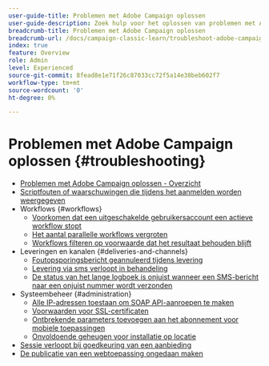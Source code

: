 ```yaml
---
user-guide-title: Problemen met Adobe Campaign oplossen
user-guide-description: Zoek hulp voor het oplossen van problemen met Adobe Campaign.
breadcrumb-title: Problemen met Adobe Campaign oplossen
breadcrumb-url: /docs/campaign-classic-learn/troubleshoot-adobe-campaign/overview.html
index: true
feature: Overview
role: Admin
level: Experienced
source-git-commit: 8fead8e1e71f26c87033cc72f5a14e38beb602f7
workflow-type: tm+mt
source-wordcount: '0'
ht-degree: 0%

---
```



# Problemen met Adobe Campaign oplossen {#troubleshooting}

+ [Problemen met Adobe Campaign oplossen - Overzicht](/help/troubleshoot-adobe-campaign/overview.md)
+ [Scriptfouten of waarschuwingen die tijdens het aanmelden worden weergegeven](/help/troubleshoot-adobe-campaign/script-error-during-login-errors.md)
+ Workflows {#workflows}
   + [Voorkomen dat een uitgeschakelde gebruikersaccount een actieve workflow stopt](/help/troubleshoot-adobe-campaign/prevent-disabled-accounts-from-stopping-workflow.md)
   + [Het aantal parallelle workflows vergroten](/help/troubleshoot-adobe-campaign/increase-parallel-workflows.md)
   + [Workflows filteren op voorwaarde dat het resultaat behouden blijft](/help/troubleshoot-adobe-campaign/keep-result-workflow.md)
+ Leveringen en kanalen {#deliveries-and-channels}
   + [Foutopsporingsbericht geannuleerd tijdens levering](/help/troubleshoot-adobe-campaign/message-cancelled-error.md)
   + [Levering via sms verloopt in behandeling](/help/troubleshoot-adobe-campaign/resolve-pending-state-sms-delivery.md)
   + [De status van het lange logboek is onjuist wanneer een SMS-bericht naar een onjuist nummer wordt verzonden](/help/troubleshoot-adobe-campaign/sms-broad-log.md)
+ Systeembeheer {#administration}
   + [Alle IP-adressen toestaan om SOAP API-aanroepen te maken](/help/troubleshoot-adobe-campaign/allow-all-ip-address-to-make-soap-calls.md)
   + [Voorwaarden voor SSL-certificaten](/help/troubleshoot-adobe-campaign/ssl-pre-requisites.md)
   + [Ontbrekende parameters toevoegen aan het abonnement voor mobiele toepassingen](/help/troubleshoot-adobe-campaign/missing-parameters-app-subscription.md)
   + [Onvoldoende geheugen voor installatie op locatie](/help/troubleshoot-adobe-campaign/troubleshooting-memory-issues.md)
+ [Sessie verloopt bij goedkeuring van een aanbieding](/help/troubleshoot-adobe-campaign/session-expired-approving-offer.md)
+ [De publicatie van een webtoepassing ongedaan maken](/help/troubleshoot-adobe-campaign/unpublish-web-application.md)
